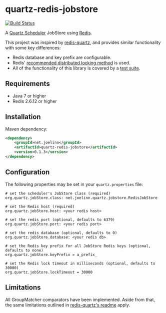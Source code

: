 quartz-redis-jobstore
=====================

[![Build Status](https://secure.travis-ci.org/jpcaruana/quartz-redis-jobstore.png?branch=master)](http://travis-ci.org/jpcaruana/quartz-redis-jobstore)

A [Quartz Scheduler](http://quartz-scheduler.org/) JobStore using [Redis](http://redis.io).

This project was inspired by [redis-quartz](https://github.com/RedisLabs/redis-quartz), and provides similar functionality with some key differences:

* Redis database and key prefix are configurable.
* Redis' [recommended distributed locking method](http://redis.io/topics/distlock) is used.
* All of the functionality of this library is covered by a [test suite](https://github.com/jlinn/quartz-redis-jobstore/tree/master/src/test/java/net/joelinn/quartz).

## Requirements
* Java 7 or higher
* Redis 2.6.12 or higher

## Installation
Maven dependency:
```xml
<dependency>
    <groupId>net.joelinn</groupId>
    <artifactId>quartz-redis-jobstore</artifactId>
    <version>0.1.3</version>
</dependency>
```

## Configuration
The following properties may be set in your `quartz.properties` file:
```
# set the scheduler's JobStore class (required)
org.quartz.jobStore.class: net.joelinn.quartz.jobstore.RedisJobStore

# set the Redis host (required)
org.quartz.jobStore.host: <your redis host>

# set the redis port (optional, defaults to 6379)
org.quartz.jobStore.port: <your redis port>

# set the redis database (optional, defaults to 0)
org.quartz.jobStore.database: <your redis db>

# set the Redis key prefix for all JobStore Redis keys (optional, defaults to none)
org.quartz.jobStore.keyPrefix = a_prefix_

# set the Redis lock timeout in milliseconds (optional, defaults to 30000)
org.quartz.jobStore.lockTimeout = 30000
```

## Limitations
All GroupMatcher comparators have been implemented. 
Aside from that, the same limitations outlined in [redis-quartz's readme](https://github.com/RedisLabs/redis-quartz#limitations) apply.
